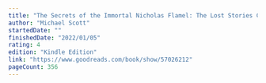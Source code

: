 ```yaml
---
title: "The Secrets of the Immortal Nicholas Flamel: The Lost Stories Collection"
author: "Michael Scott"
startedDate: ""
finishedDate: "2022/01/05"
rating: 4
edition: "Kindle Edition"
link: "https://www.goodreads.com/book/show/57026212"
pageCount: 356
---
```



